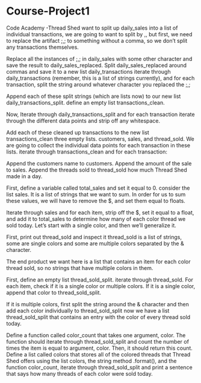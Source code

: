 # Course-Project1
Code Academy -Thread Shed
 want to split up daily_sales into a list of individual transactions, we are going to want to split by ,, but first, we need to replace the artifact ;,; to something without a comma, so we don’t split any transactions themselves.

Replace all the instances of ;,; in daily_sales with some other character and save the result to daily_sales_replaced.
Split daily_sales_replaced around commas and save it to a new list daily_transactions
iterate through daily_transactions (remember, this is a list of strings currently), and for each transaction, split the string around whatever character you replaced the ;,; 

Append each of these split strings (which are lists now) to our new list daily_transactions_split.
define an empty list transactions_clean.

Now, Iterate through daily_transactions_split and for each transaction iterate through the different data points and strip off any whitespace.

Add each of these cleaned up transactions to the new list transactions_clean
three empty lists. customers, sales, and thread_sold. We are going to collect the individual data points for each transaction in these lists.
iterate through transactions_clean and for each transaction:

Append the customers name to customers.
Append the amount of the sale to sales.
Append the threads sold to thread_sold
how much Thread Shed made in a day.

First, define a variable called total_sales and set it equal to 0.
consider the list sales. It is a list of strings that we want to sum. In order for us to sum these values, we will have to remove the $, and set them equal to floats.

Iterate through sales and for each item, strip off the $, set it equal to a float, and add it to total_sales
to determine how many of each color thread we sold today. Let’s start with a single color, and then we’ll generalize it.

First, print out thread_sold and inspect it
thread_sold is a list of strings, some are single colors and some are multiple colors separated by the & character.

The end product we want here is a list that contains an item for each color thread sold, so no strings that have multiple colors in them.

First, define an empty list thread_sold_split.
iterate through thread_sold. For each item, check if it is a single color or multiple colors. If it is a single color, append that color to thread_sold_split.

If it is multiple colors, first split the string around the & character and then add each color individually to thread_sold_split
now we have a list thread_sold_split that contains an entry with the color of every thread sold today.

Define a function called color_count that takes one argument, color. The function should iterate through thread_sold_split and count the number of times the item is equal to argument, color. Then, it should return this count.
Define a list called colors that stores all of the colored threads that Thread Shed offers
using the list colors, the string method .format(), and the function color_count, iterate through thread_sold_split and print a sentence that says how many threads of each color were sold today.
